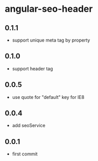 # angular-seo-header

## 0.1.1

 * support unique meta tag by property
 
## 0.1.0

 * support header tag

## 0.0.5

 * use quote for "default" key for IE8

## 0.0.4

 * add seoService

## 0.0.1

 * first commit
